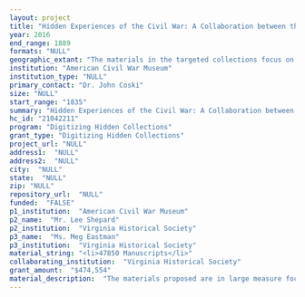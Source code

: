 ```yaml
--- 
layout: project 
title: "Hidden Experiences of the Civil War: A Collaboration between the American Civil War Museum and the Virginia Historical Society"
year: 2016
end_range: 1889
formats: "NULL"
geographic_extant: "The materials in the targeted collections focus on the continental United States, being drawn primarily from the states that comprised the Southern Confederacy, as well as contiguous states from which Union soldiers emanated (including prisoners of war whose records survive in these materials)."
institution: "American Civil War Museum"
institution_type: "NULL"
primary_contact: "Dr. John Coski"
size: "NULL"
start_range: "1835"
summary: "Hidden Experiences of the Civil War: A Collaboration between the American Civil War Museum (ACWM) and the Virginia Historical Society (VHS) will unite the unparalleled manuscript collections of the ACWM with the expertise and capacity of the VHS to offer scholars in Civil War history, gender studies, African-American studies, labor history, and related disciplines access to more than 50,000 items depicting experiences of soldiers and civilians, enslaved and free African-Americans, and women between 1835-1889. From diaries and correspondence to military papers and impressment certificates for slaves, this collection offers insight into complex challenges faced at war and at home. ACWM historians and VHS archivists anticipate that digitizing these materials will illuminate connections and trends that would have lain hidden without digital cataloging. The project reinforces ACWM's mission to share a spectrum of Civil War experiences and will be a cornerstone of the new Civil War Research Center at the VHS."
hc_id: "21042211"
program: "Digitizing Hidden Collections"
grant_type: "Digitizing Hidden Collections"
project_url: "NULL"
address1:  "NULL"
address2:  "NULL"
city:  "NULL"
state:  "NULL"
zip: "NULL"
repository_url:  "NULL"
funded:  "FALSE"
p1_institution:  "American Civil War Museum"
p2_name:  "Mr. Lee Shepard"
p2_institution:  "Virginia Historical Society"
p3_name:  "Ms. Meg Eastman"
p3_institution:  "Virginia Historical Society"
material_string: "<li>47850 Manuscripts</li>"
collaborating_institution:  "Virginia Historical Society"
grant_amount:  "$474,554"
material_description:  "The materials proposed are in large measure focused on the military side of the Civil War; however, these collections also contain extensive documentation of the lives not only of soldiers, but of their families, of the enslaved persons in their households and communities, and of the contributions and concerns of women on the homefront and in the aftermath of war. Alongside private and family papers, collections relating to Confederate government operations include hiring-out and impressment certificates for enslaved African-Americans, the Department of South Carolina, Georgia, and Florida headquarters papers which include scores of letters from mothers requesting the return of under-aged sons who had enlisted without permission and from civilians protesting decisions that affected their properties, all documenting the effect of war on civilians and soldiers alike. The materials targeted for digitization comprise portions of, or all items in, the collections designated as part of this project (see section 3). These collections are part of the holdings compiled since 1890 by the Confederate Memorial Literary Society (CMLS), now part of ACWM. These collections are in turn part of paper-based holdings of the CMLS being incrementally transferred to the VHS for storage, full processing, and selective digitization. This project will provide access to resources in selected collections of the CMLS through an extensive three-year digitization program of a wide variety of correspondence, financial materials, record books, official documents and related items. From the families of well-known figures like Jefferson Davis and Robert E. Lee to the relatives of common foot soldiers, African Americans, and women, some who supported the Confederacy and some who did not, a remarkably diverse group of people will be documented and their lives and experiences made accessible through this project."
---
```

